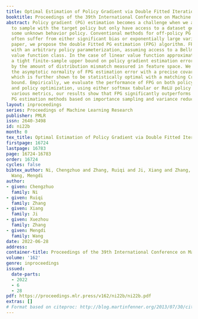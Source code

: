 ```yaml
---
title: Optimal Estimation of Policy Gradient via Double Fitted Iteration
booktitle: Proceedings of the 39th International Conference on Machine Learning
abstract: Policy gradient (PG) estimation becomes a challenge when we are not allowed
  to sample with the target policy but only have access to a dataset generated by
  some unknown behavior policy. Conventional methods for off-policy PG estimation
  often suffer from either significant bias or exponentially large variance. In this
  paper, we propose the double Fitted PG estimation (FPG) algorithm. FPG can work
  with an arbitrary policy parameterization, assuming access to a Bellman-complete
  value function class. In the case of linear value function approximation, we provide
  a tight finite-sample upper bound on policy gradient estimation error, that is governed
  by the amount of distribution mismatch measured in feature space. We also establish
  the asymptotic normality of FPG estimation error with a precise covariance characterization,
  which is further shown to be statistically optimal with a matching Cramer-Rao lower
  bound. Empirically, we evaluate the performance of FPG on both policy gradient estimation
  and policy optimization, using either softmax tabular or ReLU policy networks. Under
  various metrics, our results show that FPG significantly outperforms existing off-policy
  PG estimation methods based on importance sampling and variance reduction techniques.
layout: inproceedings
series: Proceedings of Machine Learning Research
publisher: PMLR
issn: 2640-3498
id: ni22b
month: 0
tex_title: Optimal Estimation of Policy Gradient via Double Fitted Iteration
firstpage: 16724
lastpage: 16783
page: 16724-16783
order: 16724
cycles: false
bibtex_author: Ni, Chengzhuo and Zhang, Ruiqi and Ji, Xiang and Zhang, Xuezhou and
  Wang, Mengdi
author:
- given: Chengzhuo
  family: Ni
- given: Ruiqi
  family: Zhang
- given: Xiang
  family: Ji
- given: Xuezhou
  family: Zhang
- given: Mengdi
  family: Wang
date: 2022-06-28
address:
container-title: Proceedings of the 39th International Conference on Machine Learning
volume: '162'
genre: inproceedings
issued:
  date-parts:
  - 2022
  - 6
  - 28
pdf: https://proceedings.mlr.press/v162/ni22b/ni22b.pdf
extras: []
# Format based on citeproc: http://blog.martinfenner.org/2013/07/30/citeproc-yaml-for-bibliographies/
---
```

